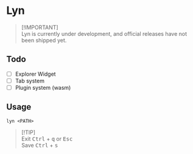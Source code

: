 # Lyn
> [!IMPORTANT]\
> Lyn is currently under development, and official releases have not been shipped yet.

## Todo
- [ ] Explorer Widget
- [ ] Tab system
- [ ] Plugin system (wasm)

## Usage
```
lyn <PATH>
```
> [!TIP]\
> Exit <kbd>Ctrl</kbd> + <kbd>q</kbd> or <kbd>Esc</kbd>\
> Save <kbd>Ctrl</kbd> + <kbd>s</kbd>
